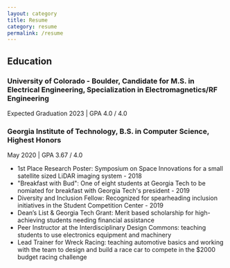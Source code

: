```yaml
---
layout: category
title: Resume
category: resume
permalink: /resume
---
```


## Education

### University of Colorado - Boulder, Candidate for M.S. in Electrical Engineering, Specialization in Electromagnetics/RF Engineering
Expected Graduation 2023 | GPA 4.0 / 4.0

### Georgia Institute of Technology, B.S. in Computer Science, Highest Honors
May 2020 | GPA 3.67 / 4.0
* 1st Place Research Poster: Symposium on Space Innovations for a small satellite sized LiDAR imaging system - 2018
* "Breakfast with Bud": One of eight students at Georgia Tech to be nomiated for breakfast with Georgia Tech's president - 2019
* Diversity and Inclusion Fellow: Recognized for spearheading inclusion initiatives in the Student Competition Center - 2019
* Dean’s List & Georgia Tech Grant: Merit based scholarship for high-achieving students needing financial assistance
* Peer Instructor at the Interdisciplinary Design Commons: teaching students to use electronics equipment and machinery
* Lead Trainer for Wreck Racing: teaching automotive basics and working with the team to design and build a race car to compete in the $2000 budget racing challenge